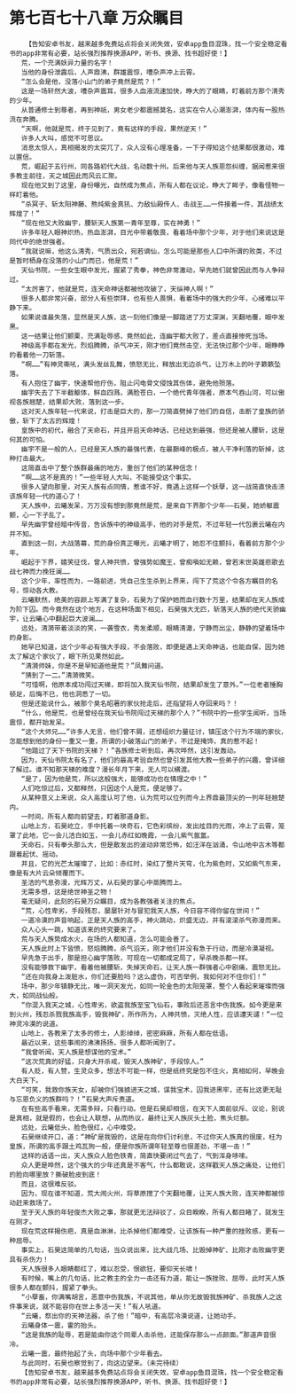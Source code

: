 # 第七百七十八章 万众瞩目
        【告知安卓书友，越来越多免费站点将会关闭失效，安卓app鱼目混珠，找一个安全稳定看书的app非常有必要，站长强烈推荐换源APP，听书、换源、找书超好使！】
       荒，一个充满妖异力量的名字！
       当他的身份泄露后，人声鼎沸，群雄震惊，嘈杂声冲上云霄。
       “怎么会是他，没落小山门的弟子竟然是荒？！”
       这是一场轩然大波，嘈杂声震耳，很多人血液流速加快，睁大的了眼睛，盯着前方那个清秀的少年。
       从普通修士到尊者，再到神祇，男女老少都震撼莫名，这实在令人心潮澎湃，体内有一股热流在奔腾。
       “天啊，他就是荒，终于见到了，竟有这样的手段，果然逆天！”
       许多人大叫，感觉不可思议。
       消息太惊人，真相揭发的太突兀了，众人没有心理准备，一下子得知这个结果都很激动，难以置信。
       荒，崛起于五行州，同各路初代大战，名动数十州。后来他与天人族恩怨纠缠，据闻惹来很多教主前往，天之城因此而风云汇聚。
       现在他又到了这里，身份曝光，自然成为焦点，所有人都在议论，睁大了眸子，像看怪物一样盯着他。
       “杀冥子、斩太阳神藤、熬炖紫金真犼、力敌仙殿传人、击战王……一件接着一件，其战绩太辉煌了！”
       “现在他又大败幽宇，腰斩天人族第一青年至尊，实在神勇！”
       许多年轻人眼神炽热，热血澎湃，目光中带着敬畏，看着场中那个少年，对于他们来说这是同代中的绝世强者。
       “我就说嘛，他这么清秀，气质出众，宛若谪仙，怎么可能是那些人口中所谓的败类，不过是暂时栖身在没落的小山门而已，他是荒！”
       天仙书院，一些女生眼中发光，握紧了秀拳，神色非常激动，早先她们就曾因此而与人争辩过。
       “太厉害了，他就是荒，连天命神话都被他攻破了，天纵神人啊！”
       很多人都非常兴奋，部分人有些崇拜，也有些人畏惧，看着场中的强大的少年，心绪难以平静下来。
       如果说谁最失落，显然是天人族，这一刻他们像是一脚踏进了万丈深渊，天翻地覆，眼中发黑。
       这一结果让他们颤栗，充满耻辱感，竟然如此，连幽宇都大败了，差点直接惨死当场。
       神级高手都在发光，烈焰腾腾，杀气冲天，刚才他们竟然击空，无法快过那个少年，眼睁睁的看着他一刀斩落。
       “啊……”有神灵嘶吼，满头发丝乱舞，愤怒无比，释放出无边杀气，让万木上的叶子簌簌坠落。
       有人抱住了幽宇，快速帮他疗伤，阻止闪电骨文侵蚀其伤体，避免他殒落。
       幽宇失去了下半截躯体，鲜血四溅，满脸苍白，一个绝代青年强者，原本气吞山河，可以傲视各族翘楚，结果却大败，落到这一步。
       这对天人族年轻一代来说，打击是巨大的，那一刀简直劈掉了他们的自信，击断了皇族的骄傲，斩下了太古的辉煌！
       皇族中的初代，融合了天命石，并且开启天命神话，已经达到最强，但还是被人腰斩，这是何其的可怕。
       幽宇不是一般的人，已经是天人族的最强代表，在最巅峰的极点，被人干净利落的斩掉，这种打击最大。
       这简直击中了整个族群最痛的地方，重创了他们的某种信念！
       “啊……这不是真的！”一些年轻人大叫，不能接受这个事实。
       很多人望向那里，对天人族有点同情，惹谁不好，竟遇上这样一个妖孽，这一战简直快击溃该族年轻一代的道心了！
       天人族中，云曦发呆，万万没有想到那竟然是荒，是来自下界那个少年——石昊，她娇躯震颤，心一下子乱了。
       早先幽宇曾经暗中传音，告诉族中的神级高手，他的对手是荒，不过年轻一代包裹云曦在内并不知。
       直到这一刻，大战落幕，荒的身份真正曝光，云曦才明了，她忍不住颤抖，看着前方那个少年。
       崛起于下界，嬉笑征伐，曾人神共愤，曾强势如魔王，曾痴嗔如无赖，曾若末世英雄悲歌去战七神而力挽狂澜……
       这个少年，率性而为，一路前进，凭自己生生杀到上界来，闯下了荒这个令各方瞩目的名号，惊动各大教。
       云曦默然，绝美的容颜上写满了复杂，石昊为了保护她而血行数十万里，结果却在天人族成为阶下囚。而今竟然在这个地方，在这种场面下相见，石昊强大无匹，斩落天人族的绝代天骄幽宇，让云曦心中翻起巨大波澜……
       远处，清漪带着淡淡的笑，一袭雪衣，秀发柔顺，眼睛清澈，宁静而出尘，静静的望着场中的身影。
       她早已知道，这个少年必有强大手段，不会落败，即便是遇上天命神话，也能自保，因为她太了解这个家伙了，眼下所见果然如此。
       “清漪师妹，你是不是早知道他是荒？”凤舞问道。
       “猜到了一二。”清漪微笑。
       “可惜啊，他原本成功闯过天梯，即将加入我天仙书院，结果却发生了意外。”一位老者捶胸顿足，后悔不已，他也洞悉了一切。
       但是还能说什么，被那个臭名昭著的家伙抢走后，还指望将人夺回来吗？！
       “什么，他是荒，也是曾经在我天仙书院闯过天梯的那个人？”书院中的一些学生闻听，当场震惊，都开始发呆。
       “这个大师兄……”许多人无言，他们曾不屑，还想组织力量征讨，镇压这个行为不端的家伙，怎能想到他的身份一重又一重，所谓的小破落山门的弟子，不过是掩饰，真的惹不起！
       “他踏过了天下书院的天梯？！”各族修士听到后，再次哗然，这引发轰动。
       因为，天仙书院太有名了，他们的最高考验自然也曾引发其他大教一些弟子的兴趣，曾详细了解过。谁不知那天梯的难度？漫长年月下来，无人可以横渡。
       “是了，因为他是荒，所以这般强大，能够成功也在情理之中！”
       人们吃惊过后，又都释然，只因这个人是荒，便足够了。
       从某种意义上来说，众人高度认可了他，认为荒可以位列而今上界鼎最顶尖的一列年轻翘楚内。
       一时间，所有人都向前望去，盯着那道身影。
       山地上方，石昊屹立，手中托着一块奇石，它色彩缤纷，发出炫目的光雨，冲上了云霄，笼罩了此地，它一会儿洁白如玉，一会儿赤红如晚霞，一会儿紫气氤氲。
       天命石，只有拳头那么大，但是散发出的波动非常恐怖，如汪洋在汹涌，令山地中古木等都跟着起伏、摇动。
       并且，它的光芒太璀璨了，比如：赤红时，染红了整片天穹，化为紫色时，又如紫气东来，像是有大片云朵倾覆而下。
       圣洁的气息弥漫，光辉万丈，从石昊的掌心中蒸腾而上。
       无需多想，这是绝世神圣之物！
       毫无疑问，此刻的石昊万众瞩目，成为各教强者关注的焦点。
       “荒，心性卑劣，手段残忍，屡屡针对与冒犯我天人族，今日容不得你留在世间！”
       一道冷漠的声音响起，正是天人族的高手，神火跳动，炽盛无边，并有滚滚杀气弥漫而来。
       众人心头一跳，知道该来的终究要来了。
       荒与天人族势成水火，在场的人都知道，怎么可能会善了。
       天人族此时上下皆愤，怒焰腾腾，杀气滔天，刚才他们并没有急于行动，而是冷漠凝视。
       早先急于出手，那是担心幽宇落败，可现在一切都成定局了，早杀晚杀都一样。
       没有能够救下幽宇，看着他被腰斩，失掉天命石，让天人族一群强者心中剧痛，震怒无比。
       “还在向我身上泼脏水，你们还要脸吗？这么虚伪，可否举例，我如何对不住你们！”
       场中，那少年镇静无比，唯一洞天发光，如同一轮金色的太阳笼罩，整个人看起来璀璨而强大，如同战仙般。
       “你混入我天之城，心性卑劣，欲盗我族至宝飞仙石，事败后还恶言中伤我族。如今更是来到火州，残忍杀戮我族高手，毁我神矿，所作所为，人神共愤，灭绝人性，应该遭天谴！”一位神灵冷漠的说道。
       山地上，各教来了太多的修士，人影绰绰，密密麻麻，所有人都在低语。
       最近以来，这些事闹的沸沸扬扬，很多人都听闻到了。
       “我曾听闻，天人族是想谋他的宝术。”
       “这次荒真的好猛，只身大开杀戒，毁天人族神矿，手段惊人。”
       有人贬，有人赞，生灵众多，想法不可能一样，但是纸终究是包不住火，真相如何，早晚会大白天下。
       “可笑，我救你族天女，却被你们强掳进天之城，谋我宝术，囚我进黑牢，还有比这更无耻与忘恩负义的族群吗？！”石昊大声斥责道。
       在有些高手看来，无需多辩，只看行动。但是石昊却相信，在天下人面前驳斥、议论，别说是真相，就是假的，也会让人联想，从而热议，最终让天人族灰头土脸，焦头烂额。
       远处，云曦低头，脸色很红，心中难受。
       石昊继续开口，道：“神矿是我毁的，这是在向你们讨利息，不过你天人族真的很废，枉为皇族，所谓的高手跟土鸡瓦狗一般，便是你族所谓年轻至尊也很差劲，不堪一击！”
       这样的话语一出，天人族众人脸色铁青，简直快要闭过气去了，气到浑身哆嗦。
       众人更是哗然，这个强大的少年还真是不客气，什么都敢说，这样戳天人族之痛处，让他们的脸向哪里放？撕破脸皮到底！
       而且，这很难反驳。
       因为，现在谁不知道，荒大闹火州，将草原搅了个天翻地覆，让天人族大败，连天神都被惊动赶来救场了。
       至于天人族的年轻俊杰大败之事，那就更无法辩驳了，众目睽睽，所有人都目睹了，就发生在刚才。
       现在荒这样揭伤疤，真是血淋淋，比杀掉他们都难受，让该族有一种严重的挫败感，更有一种屈辱。
       事实上，石昊这简单的几句话，当众说出来，比大战几场、比毁掉神矿、比刚才击败幽宇更具有杀伤力！
       天人族很多人眼睛都红了，难以忍受，恨欲狂，要仰天长啸！
       有时候，嘴上的几句话，比之教主的全力一击还有力道，能让一族挫败、屈辱，此时天人族很多人都在颤抖，握紧了拳头。
       “小孽畜，你满嘴胡言，恶意中伤我族，不说其他，单从你无故毁我族神矿、杀我族人之这件事来说，就不能容你在世上多活一天！”有人吼道。
       “云曦，祭出你的天神法器，杀了他！”暗中，有高层冷漠说道，让她动手。
       云曦身体一震，霍的抬头。
       “这是我族的耻辱，若是能由你这个同辈人击杀他，还能保存那么一点颜面。”那道声音很冷。
       云曦一震，最终抬起了头，向场中那个少年看去。
       与此同时，石昊也察觉到了，向这边望来。（未完待续）
       【告知安卓书友，越来越多免费站点将会关闭失效，安卓app鱼目混珠，找一个安全稳定看书的app非常有必要，站长强烈推荐换源APP，听书、换源、找书超好使！】